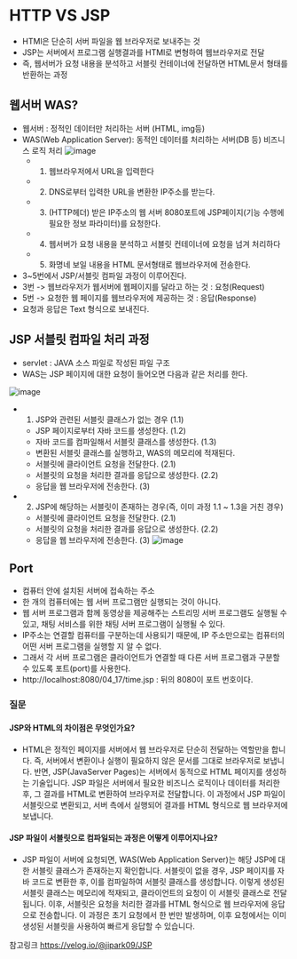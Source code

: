
# HTTP VS JSP
- HTMl은 단순히 서버 파일을 웹 브라우저로 보내주는 것
- JSP는 서버에서 프로그램 실행결과를 HTMl로 변형하여 웹브라우저로 전달
- 즉, 웹서버가 요청 내용을 분석하고 서블릿 컨테이너에 전달하면 HTML문서 형태를 반환하는 과정

## 웹서버 WAS?
- 웹서버 : 정적인 데이터만 처리하는 서버 (HTML, img등)
- WAS(Web Application Server): 동적인 데이터를 처리하는 서버(DB 등) 비즈니스 로직 처리 
![image](https://github.com/user-attachments/assets/9120d665-1784-47e5-97dc-734f206b9574)
    - 1. 웹브라우저에서 URL을 입력한다
    - 2. DNS로부터 입력한 URL을 변환한 IP주소를 받는다.
    - 3. (HTTP헤더) 받은 IP주소의 웹 서버 8080포트에 JSP페이지(기능 수행에 필요한 정보 파라미터)를 요청한다.
    - 4. 웹서버가 요청 내용을 분석하고 서블릿 컨테이너에 요청을 넘겨 처리하다
    - 5. 화명네 보일 내용을 HTML 문서형태로 웹브라우저에 전송한다.
- 3~5번에서 JSP/서블릿 컴파일 과정이 이루어진다.
- 3번 -> 웹브라우저가 웹서버에 웹페이지를 달라고 하는 것 : 요청(Request)
- 5번 -> 요청한 웹 페이지를 웹브라우저에 제공하는 것 : 응답(Response)
- 요청과 응답은 Text 형식으로 보내진다.

## JSP 서블릿 컴파일 처리 과정
- servlet : JAVA 소스 파일로 작성된 파일 구조 
- WAS는 JSP 페이지에 대한 요청이 들어오면 다음과 같은 처리를 한다.

![image](https://github.com/user-attachments/assets/2dd86934-e0a9-4bde-ac47-77149cbde24f)

- 1. JSP와 관련된 서블릿 클래스가 없는 경우 (1.1)
    - JSP 페이지로부터 자바 코드를 생성한다. (1.2)
    - 자바 코드를 컴파일해서 서블릿 클래스를 생성한다. (1.3)
    - 변환된 서블릿 클래스를 실행하고, WAS의 메모리에 적재된다.
    - 서블릿에 클라이언트 요청을 전달한다. (2.1)
    - 서블릿의 요청을 처리한 결과를 응답으로 생성한다. (2.2)
    - 응답을 웹 브라우저에 전송한다. (3)
-   2. JSP에 해당하는 서블릿이 존재하는 경우(즉, 이미 과정 1.1 ~ 1.3을 거친 경우)
    - 서블릿에 클라이언트 요청을 전달한다. (2.1)
    - 서블릿의 요청을 처리한 결과를 응답으로 생성한다. (2.2)
    - 응답을 웹 브라우저에 전송한다. (3)
    ![image](https://github.com/user-attachments/assets/b17cbb9a-fc16-4504-8346-cbf355f1abd5)

## Port
- 컴퓨터 안에 설치된 서버에 접속하는 주소
- 한 개의 컴퓨터에는 웹 서버 프로그램만 실행되는 것이 아니다.
- 웹 서버 프로그램과 함께 동영상을 제공해주는 스트리밍 서버 프로그램도 실행될 수 있고, 채팅 서비스를 위한 채팅 서버 프로그램이 실행될 수 있다.
- IP주소는 연결할 컴퓨터를 구분하는데 사용되기 때문에, IP 주소만으로는 컴퓨터의 어떤 서버 프로그램을 실행할 지 알 수 없다.
- 그래서 각 서버 프로그램은 클라이언트가 연결할 때 다른 서버 프로그램과 구분할 수 있도록 포트(port)를 사용한다.
- http://localhost:8080/04_17/time.jsp : 뒤의 8080이 포트 번호이다.

### 질문
#### JSP와 HTML의 차이점은 무엇인가요?
- HTML은 정적인 페이지를 서버에서 웹 브라우저로 단순히 전달하는 역할만을 합니다. 즉, 서버에서 변환이나 실행이 필요하지 않은 문서를 그대로 브라우저로 보냅니다. 반면, JSP(JavaServer Pages)는 서버에서 동적으로 HTML 페이지를 생성하는 기술입니다. JSP 파일은 서버에서 필요한 비즈니스 로직이나 데이터를 처리한 후, 그 결과를 HTML로 변환하여 브라우저로 전달합니다. 이 과정에서 JSP 파일이 서블릿으로 변환되고, 서버 측에서 실행되어 결과를 HTML 형식으로 웹 브라우저에 보냅니다.

#### JSP 파일이 서블릿으로 컴파일되는 과정은 어떻게 이루어지나요?
- JSP 파일이 서버에 요청되면, WAS(Web Application Server)는 해당 JSP에 대한 서블릿 클래스가 존재하는지 확인합니다. 서블릿이 없을 경우, JSP 페이지를 자바 코드로 변환한 후, 이를 컴파일하여 서블릿 클래스를 생성합니다. 이렇게 생성된 서블릿 클래스는 메모리에 적재되고, 클라이언트의 요청이 이 서블릿 클래스로 전달됩니다. 이후, 서블릿은 요청을 처리한 결과를 HTML 형식으로 웹 브라우저에 응답으로 전송합니다. 이 과정은 초기 요청에서 한 번만 발생하며, 이후 요청에서는 이미 생성된 서블릿을 사용하여 빠르게 응답할 수 있습니다.


참고링크 
https://velog.io/@jipark09/JSP